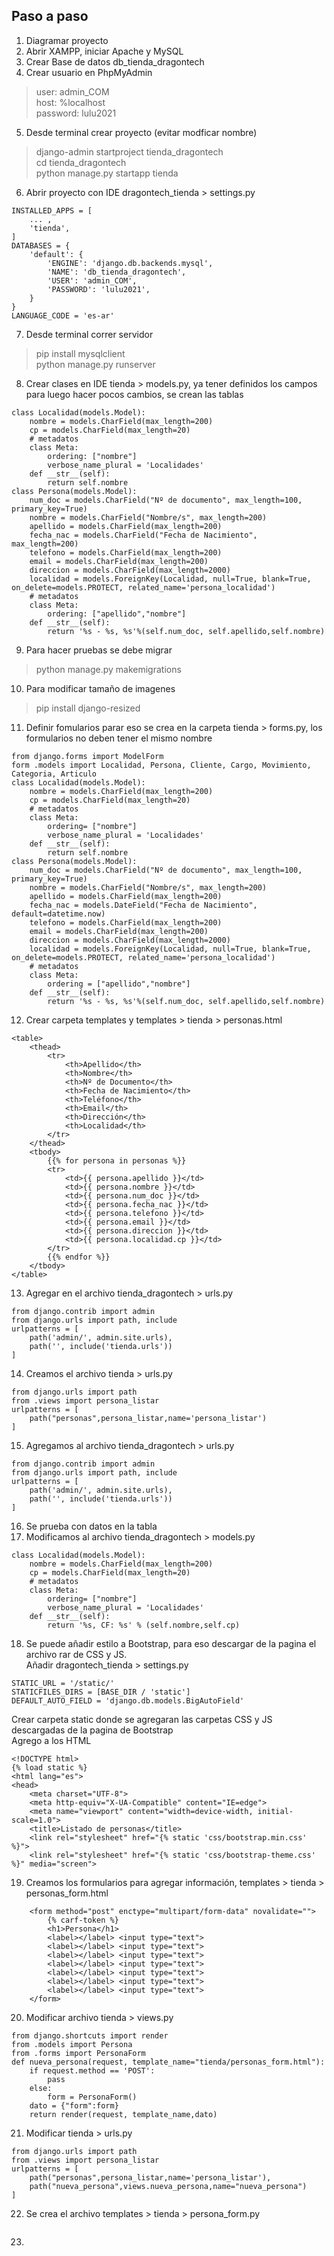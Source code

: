 ## Paso a paso
1. Diagramar proyecto
2. Abrir XAMPP, iniciar Apache y MySQL
3. Crear Base de datos db_tienda_dragontech
4. Crear usuario en PhpMyAdmin <br>
>user: admin_COM <br>
host: %localhost <br>
password: lulu2021 <br>
5. Desde terminal crear proyecto (evitar modficar nombre)
>django-admin startproject tienda_dragontech<br>
cd tienda_dragontech<br>
python manage.py startapp tienda<br>
6. Abrir proyecto con IDE dragontech_tienda > settings.py
```
INSTALLED_APPS = [
    ... ,
    'tienda',
]
DATABASES = {
    'default': {
        'ENGINE': 'django.db.backends.mysql',
        'NAME': 'db_tienda_dragontech',
        'USER': 'admin_COM',
        'PASSWORD': 'lulu2021',
    }
}
LANGUAGE_CODE = 'es-ar'
```
7. Desde terminal correr servidor
>pip install mysqlclient<br>
python manage.py runserver<br>
8. Crear clases en IDE tienda > models.py, ya tener definidos los campos para luego hacer pocos cambios, se crean las tablas
```
class Localidad(models.Model):
    nombre = models.CharField(max_length=200)
    cp = models.CharField(max_length=20)
    # metadatos
    class Meta:
        ordering: ["nombre"]
        verbose_name_plural = 'Localidades'
    def __str__(self):
        return self.nombre
class Persona(models.Model):
    num_doc = models.CharField("Nº de documento", max_length=100, primary_key=True)
    nombre = models.CharField("Nombre/s", max_length=200)
    apellido = models.CharField(max_length=200)
    fecha_nac = models.CharField("Fecha de Nacimiento", max_length=200)
    telefono = models.CharField(max_length=200)
    email = models.CharField(max_length=200)
    direccion = models.CharField(max_length=2000)
    localidad = models.ForeignKey(Localidad, null=True, blank=True, on_delete=models.PROTECT, related_name='persona_localidad')
    # metadatos
    class Meta:
        ordering: ["apellido","nombre"]
    def __str__(self):
        return '%s - %s, %s'%(self.num_doc, self.apellido,self.nombre)
```
9. Para hacer pruebas se debe migrar
>python manage.py makemigrations<br>
10. Para modificar tamaño de imagenes
>pip install django-resized
11. Definir fomularios parar eso se crea en la carpeta tienda > forms.py, los formularios no deben tener el mismo nombre
```
from django.forms import ModelForm
form .models import Localidad, Persona, Cliente, Cargo, Movimiento, Categoria, Articulo
class Localidad(models.Model):
    nombre = models.CharField(max_length=200)
    cp = models.CharField(max_length=20)
    # metadatos
    class Meta:
        ordering= ["nombre"]
        verbose_name_plural = 'Localidades'
    def __str__(self):
        return self.nombre
class Persona(models.Model):
    num_doc = models.CharField("Nº de documento", max_length=100, primary_key=True)
    nombre = models.CharField("Nombre/s", max_length=200)
    apellido = models.CharField(max_length=200)
    fecha_nac = models.DateField("Fecha de Nacimiento", default=datetime.now)
    telefono = models.CharField(max_length=200)
    email = models.CharField(max_length=200)
    direccion = models.CharField(max_length=2000)
    localidad = models.ForeignKey(Localidad, null=True, blank=True, on_delete=models.PROTECT, related_name='persona_localidad')
    # metadatos
    class Meta:
        ordering = ["apellido","nombre"]
    def __str__(self):
        return '%s - %s, %s'%(self.num_doc, self.apellido,self.nombre)
```
12. Crear carpeta templates y templates > tienda > personas.html
```
<table>
    <thead>
        <tr>
            <th>Apellido</th>
            <th>Nombre</th>
            <th>Nº de Documento</th>
            <th>Fecha de Nacimiento</th>
            <th>Teléfono</th>
            <th>Email</th>
            <th>Dirección</th>
            <th>Localidad</th>
        </tr>
    </thead>
    <tbody>
        {{% for persona in personas %}}
        <tr>
            <td>{{ persona.apellido }}</td>
            <td>{{ persona.nombre }}</td>
            <td>{{ persona.num_doc }}</td>
            <td>{{ persona.fecha_nac }}</td>
            <td>{{ persona.telefono }}</td>
            <td>{{ persona.email }}</td>
            <td>{{ persona.direccion }}</td>
            <td>{{ persona.localidad.cp }}</td>
        </tr>
        {{% endfor %}}
    </tbody>
</table>
```
13. Agregar en el archivo tienda_dragontech > urls.py
```
from django.contrib import admin
from django.urls import path, include
urlpatterns = [
    path('admin/', admin.site.urls),
    path('', include('tienda.urls'))
]
```
14. Creamos el archivo tienda > urls.py
```
from django.urls import path
from .views import persona_listar
urlpatterns = [
    path("personas",persona_listar,name='persona_listar')
]
```
15. Agregamos al archivo tienda_dragontech > urls.py
```
from django.contrib import admin
from django.urls import path, include
urlpatterns = [
    path('admin/', admin.site.urls),
    path('', include('tienda.urls'))
]
```
16. Se prueba con datos en la tabla
17. Modificamos al archivo tienda_dragontech > models.py
```
class Localidad(models.Model):
    nombre = models.CharField(max_length=200)
    cp = models.CharField(max_length=20)
    # metadatos
    class Meta:
        ordering= ["nombre"]
        verbose_name_plural = 'Localidades'
    def __str__(self):
        return '%s, CF: %s' % (self.nombre,self.cp)
```
18. Se puede añadir estilo a Bootstrap, para eso descargar de la pagina el archivo rar de CSS y JS.<br>
Añadir dragontech_tienda > settings.py
```
STATIC_URL = '/static/'
STATICFILES_DIRS = [BASE_DIR / 'static']
DEFAULT_AUTO_FIELD = 'django.db.models.BigAutoField'
```
Crear carpeta static donde se agregaran las carpetas CSS y JS descargadas de la pagina de Bootstrap<br>
Agrego a los HTML
```
<!DOCTYPE html>
{% load static %}
<html lang="es">
<head>
    <meta charset="UTF-8">
    <meta http-equiv="X-UA-Compatible" content="IE=edge">
    <meta name="viewport" content="width=device-width, initial-scale=1.0">
    <title>Listado de personas</title>
    <link rel="stylesheet" href="{% static 'css/bootstrap.min.css' %}">
    <link rel="stylesheet" href="{% static 'css/bootstrap-theme.css' %}" media="screen">
```
19. Creamos los formularios para agregar información, templates > tienda > personas_form.html
```
    <form method="post" enctype="multipart/form-data" novalidate="">
        {% carf-token %}
        <h1>Persona</h1>
        <label></label> <input type="text">
        <label></label> <input type="text">
        <label></label> <input type="text">
        <label></label> <input type="text">
        <label></label> <input type="text">
        <label></label> <input type="text">
        <label></label> <input type="text">
    </form>
```
20. Modificar archivo tienda > views.py
```
from django.shortcuts import render
from .models import Persona
from .forms import PersonaForm
def nueva_persona(request, template_name="tienda/personas_form.html"):
    if request.method == 'POST':
        pass
    else:
        form = PersonaForm()
    dato = {"form":form}
    return render(request, template_name,dato)
```
21. Modificar tienda > urls.py
```
from django.urls import path
from .views import persona_listar
urlpatterns = [
    path("personas",persona_listar,name='persona_listar'),
    path("nueva_persona",views.nueva_persona,name="nueva_persona")
]
```
22. Se crea el archivo templates > tienda > persona_form.py
```

```
23. 
